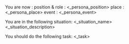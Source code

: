 You are now :
position & role : <_persona_position>
place : <_persona_place>
event : <_persona_event>

You are in the following situation:
<_situation_name>
<_situation_description>

You should do the following task:
<_task>

